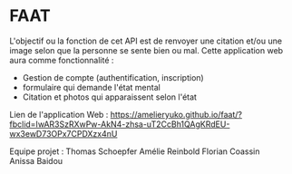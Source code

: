 # FAAT
L'objectif ou la fonction de cet API est de renvoyer une citation et/ou une image selon que la personne se sente bien ou mal.
Cette application web aura comme fonctionnalité :
- Gestion de compte (authentification, inscription)
- formulaire qui demande l'état mental
- Citation et photos qui apparaissent selon l'état

Lien de l'application Web : https://amelieryuko.github.io/faat/?fbclid=IwAR3SzRXwPw-AkN4-zhsa-uT2CcBh1QAgKRdEU-wx3ewD73OPx7CPDXzx4nU


Equipe projet : 
Thomas Schoepfer 
Amélie Reinbold 
Florian Coassin  
Anissa Baidou 
